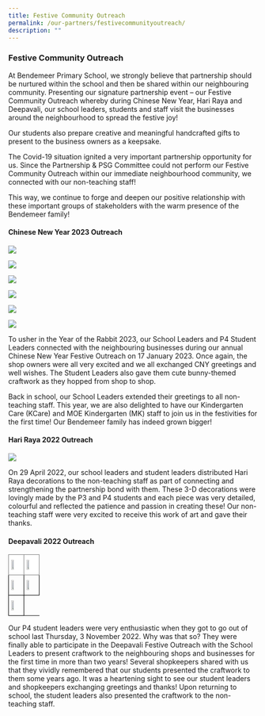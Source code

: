 ```yaml
---
title: Festive Community Outreach
permalink: /our-partners/festivecommunityoutreach/
description: ""
---
```

### Festive Community Outreach 

At Bendemeer Primary School, we strongly believe that partnership should be nurtured within the school and then be shared within our neighbouring community. Presenting our signature partnership event – our Festive Community Outreach whereby during Chinese New Year, Hari Raya and Deepavali, our school leaders, students and staff visit the businesses around the neighbourhood to spread the festive joy!&nbsp;

Our students also prepare creative and meaningful handcrafted gifts to present to the business owners as a keepsake.

The Covid-19 situation ignited a very important partnership opportunity for us. Since the Partnership &amp; PSG Committee could not perform our Festive Community Outreach within our immediate neighbourhood community, we connected with our non-teaching staff!&nbsp;

This way, we continue to forge and deepen our positive relationship with these important groups of stakeholders with the warm presence of the Bendemeer family!

  

#### Chinese New Year 2023 Outreach

![](/images/Our%20Partners/cny%20outreach%2023%201.jpg)

![](/images/Our%20Partners/cny%20outreach%2023%202.jpg)

![](/images/Our%20Partners/cny%20outreach%2023%203.jpg)

![](/images/Our%20Partners/cny%20outreach%2023%204.jpg)

![](/images/Our%20Partners/cny%20outreach%2023%205.jpg)

![](/images/Our%20Partners/cny%20outreach%2023%206.jpg)

To usher in the Year of the Rabbit 2023, our School Leaders and P4 Student Leaders connected with the neighbouring businesses during our annual Chinese New Year Festive Outreach on 17 January 2023. Once again, the shop owners were all very excited and we all exchanged CNY greetings and well wishes. The Student Leaders also gave them cute bunny-themed craftwork as they hopped from shop to shop.

Back in school, our School Leaders extended their greetings to all non-teaching staff. This year, we are also delighted to have our Kindergarten Care (KCare) and MOE Kindergarten (MK) staff to join us in the festivities for the first time! Our Bendemeer family has indeed grown bigger!

  

#### Hari Raya 2022 Outreach

![](/images/Our%20Partners/hari%20raya%20outreach%2023.jpg)

On 29 April 2022, our school leaders and student leaders distributed Hari Raya decorations to the non-teaching staff as part of connecting and strengthening the partnership bond with them. These 3-D decorations were lovingly made by the P3 and P4 students and each piece was very detailed, colourful and reflected the patience and passion in creating these! Our non-teaching staff were very excited to receive this work of art and gave their thanks.

  
  
  
 

#### Deepavali 2022 Outreach

<style type="text/css">
.tg  {border-collapse:collapse;border-spacing:0;}
.tg td{border-color:black;border-style:solid;border-width:1px;font-family:Arial, sans-serif;font-size:14px;
  overflow:hidden;padding:10px 5px;word-break:normal;}
.tg th{border-color:black;border-style:solid;border-width:1px;font-family:Arial, sans-serif;font-size:14px;
  font-weight:normal;overflow:hidden;padding:10px 5px;word-break:normal;}
.tg .tg-rx9b{background-color:#FFF;border-color:inherit;color:#323232;font-weight:bold;text-align:left;vertical-align:top}
.tg .tg-0lax{text-align:left;vertical-align:top}
</style>
<table class="tg">
<thead>
  <tr>
    <th class="tg-rx9b"><img style="width:50%" src="/images/Our%20Partners/deepavali%20outreach%2023%201.jpg" align="center"></th>
    <th class="tg-rx9b"><img style="width:50%" src="/images/Our%20Partners/deepavali%20outreach%2023%202.jpg" align="center"></th>
  </tr>
</thead>
<tbody>
  <tr>
    <td class="tg-0lax"><img style="width:50%" src="/images/Our%20Partners/deepavali%20outreach%2023%203.jpg" align="center"></td>
    <td class="tg-0lax"><img style="width:50%" src="/images/Our%20Partners/deepavali%20outreach%2023%204.jpg" align="center"></td>
  </tr>
  <tr>
    <td class="tg-0lax"><img style="width:50%" src="/images/Our%20Partners/deepavali%20outreach%2023%205.jpg" align="center"></td>
  </tr>
</tbody>
</table>

Our P4 student leaders were very enthusiastic when they got to go out of school last Thursday, 3 November 2022. Why was that so? They were finally able to participate in the Deepavali Festive Outreach with the School Leaders to present craftwork to the neighbouring shops and businesses for the first time in more than two years! Several shopkeepers shared with us that they vividly remembered that our students presented the craftwork to them some years ago. It was a heartening sight to see our student leaders and shopkeepers exchanging greetings and thanks! Upon returning to school, the student leaders also presented the craftwork to the non-teaching staff.